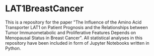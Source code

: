 # LAT1BreastCancer
This is a repository for the paper "The Influence of the Amino Acid Transporter LAT1 on Patient Prognosis and the Relationships between Tumor Immunometabolic and Proliferative Features Depends on Menopausal Status in Breast Cancer".
All statistical analyses in this repository have been included in form of Jupyter Notebooks written in Python.
